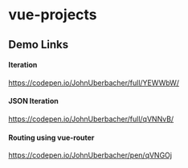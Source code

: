 # vue-projects

## Demo Links
#### Iteration
https://codepen.io/JohnUberbacher/full/YEWWbW/

#### JSON Iteration
https://codepen.io/JohnUberbacher/full/qVNNvB/

#### Routing using vue-router
https://codepen.io/JohnUberbacher/pen/qVNGOj

